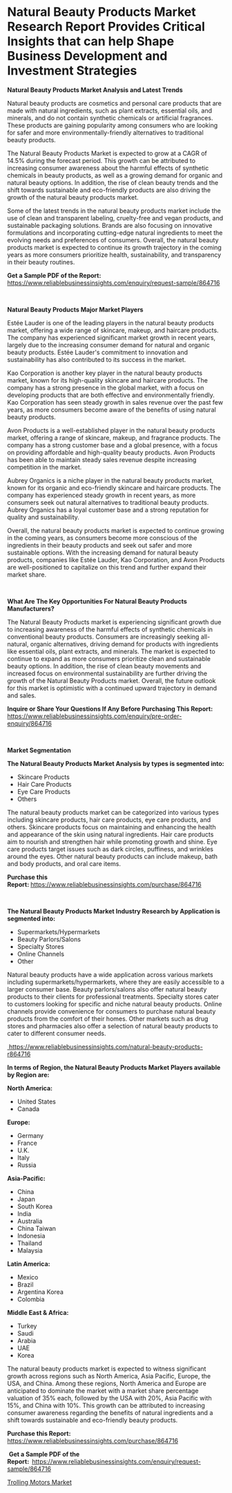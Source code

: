 <p><h1>Natural Beauty Products Market Research Report Provides Critical Insights that can help Shape Business Development and Investment Strategies</h1></p><p><strong>Natural Beauty Products Market Analysis and Latest Trends</strong></p>
<p><p>Natural beauty products are cosmetics and personal care products that are made with natural ingredients, such as plant extracts, essential oils, and minerals, and do not contain synthetic chemicals or artificial fragrances. These products are gaining popularity among consumers who are looking for safer and more environmentally-friendly alternatives to traditional beauty products.</p><p>The Natural Beauty Products Market is expected to grow at a CAGR of 14.5% during the forecast period. This growth can be attributed to increasing consumer awareness about the harmful effects of synthetic chemicals in beauty products, as well as a growing demand for organic and natural beauty options. In addition, the rise of clean beauty trends and the shift towards sustainable and eco-friendly products are also driving the growth of the natural beauty products market.</p><p>Some of the latest trends in the natural beauty products market include the use of clean and transparent labeling, cruelty-free and vegan products, and sustainable packaging solutions. Brands are also focusing on innovative formulations and incorporating cutting-edge natural ingredients to meet the evolving needs and preferences of consumers. Overall, the natural beauty products market is expected to continue its growth trajectory in the coming years as more consumers prioritize health, sustainability, and transparency in their beauty routines.</p></p>
<p><strong>Get a Sample PDF of the Report:&nbsp;</strong> <a href="https://www.reliablebusinessinsights.com/enquiry/request-sample/864716">https://www.reliablebusinessinsights.com/enquiry/request-sample/864716</a></p>
<p>&nbsp;</p>
<p><strong>Natural Beauty Products Major Market Players</strong></p>
<p><p>Estée Lauder is one of the leading players in the natural beauty products market, offering a wide range of skincare, makeup, and haircare products. The company has experienced significant market growth in recent years, largely due to the increasing consumer demand for natural and organic beauty products. Estée Lauder's commitment to innovation and sustainability has also contributed to its success in the market.</p><p>Kao Corporation is another key player in the natural beauty products market, known for its high-quality skincare and haircare products. The company has a strong presence in the global market, with a focus on developing products that are both effective and environmentally friendly. Kao Corporation has seen steady growth in sales revenue over the past few years, as more consumers become aware of the benefits of using natural beauty products.</p><p>Avon Products is a well-established player in the natural beauty products market, offering a range of skincare, makeup, and fragrance products. The company has a strong customer base and a global presence, with a focus on providing affordable and high-quality beauty products. Avon Products has been able to maintain steady sales revenue despite increasing competition in the market.</p><p>Aubrey Organics is a niche player in the natural beauty products market, known for its organic and eco-friendly skincare and haircare products. The company has experienced steady growth in recent years, as more consumers seek out natural alternatives to traditional beauty products. Aubrey Organics has a loyal customer base and a strong reputation for quality and sustainability.</p><p>Overall, the natural beauty products market is expected to continue growing in the coming years, as consumers become more conscious of the ingredients in their beauty products and seek out safer and more sustainable options. With the increasing demand for natural beauty products, companies like Estée Lauder, Kao Corporation, and Avon Products are well-positioned to capitalize on this trend and further expand their market share.</p></p>
<p>&nbsp;</p>
<p><strong>What Are The Key Opportunities For Natural Beauty Products Manufacturers?</strong></p>
<p><p>The Natural Beauty Products market is experiencing significant growth due to increasing awareness of the harmful effects of synthetic chemicals in conventional beauty products. Consumers are increasingly seeking all-natural, organic alternatives, driving demand for products with ingredients like essential oils, plant extracts, and minerals. The market is expected to continue to expand as more consumers prioritize clean and sustainable beauty options. In addition, the rise of clean beauty movements and increased focus on environmental sustainability are further driving the growth of the Natural Beauty Products market. Overall, the future outlook for this market is optimistic with a continued upward trajectory in demand and sales.</p></p>
<p><strong>Inquire or Share Your Questions If Any Before Purchasing This Report:</strong> <a href="https://www.reliablebusinessinsights.com/enquiry/pre-order-enquiry/864716">https://www.reliablebusinessinsights.com/enquiry/pre-order-enquiry/864716</a></p>
<p>&nbsp;</p>
<p><strong>Market Segmentation</strong></p>
<p><strong>The Natural Beauty Products Market Analysis by types is segmented into:</strong></p>
<p><ul><li>Skincare Products</li><li>Hair Care Products</li><li>Eye Care Products</li><li>Others</li></ul></p>
<p><p>The natural beauty products market can be categorized into various types including skincare products, hair care products, eye care products, and others. Skincare products focus on maintaining and enhancing the health and appearance of the skin using natural ingredients. Hair care products aim to nourish and strengthen hair while promoting growth and shine. Eye care products target issues such as dark circles, puffiness, and wrinkles around the eyes. Other natural beauty products can include makeup, bath and body products, and oral care items.</p></p>
<p><strong>Purchase this Report:&nbsp;</strong><a href="https://www.reliablebusinessinsights.com/purchase/864716">https://www.reliablebusinessinsights.com/purchase/864716</a></p>
<p>&nbsp;</p>
<p><strong>The Natural Beauty Products Market Industry Research by Application is segmented into:</strong></p>
<p><ul><li>Supermarkets/Hypermarkets</li><li>Beauty Parlors/Salons</li><li>Specialty Stores</li><li>Online Channels</li><li>Other</li></ul></p>
<p><p>Natural beauty products have a wide application across various markets including supermarkets/hypermarkets, where they are easily accessible to a larger consumer base. Beauty parlors/salons also offer natural beauty products to their clients for professional treatments. Specialty stores cater to customers looking for specific and niche natural beauty products. Online channels provide convenience for consumers to purchase natural beauty products from the comfort of their homes. Other markets such as drug stores and pharmacies also offer a selection of natural beauty products to cater to different consumer needs.</p></p>
<p><a href="https://www.reliablebusinessinsights.com/natural-beauty-products-r864716">&nbsp;https://www.reliablebusinessinsights.com/natural-beauty-products-r864716</a></p>
<p><strong>In terms of Region, the Natural Beauty Products Market Players available by Region are:</strong></p>
<p>
    <p> <strong> North America: </strong>
        <ul>
            <li>United States</li>
            <li>Canada</li>
        </ul>
        </p> 
    <p> <strong> Europe: </strong>
        <ul>
            <li>Germany</li>
            <li>France</li>
            <li>U.K.</li>
            <li>Italy</li>
            <li>Russia</li>
        </ul>
        </p> 
    <p> <strong> Asia-Pacific: </strong>
        <ul>
            <li>China</li>
            <li>Japan</li>
            <li>South Korea</li>
            <li>India</li>
            <li>Australia</li>
            <li>China Taiwan</li>
            <li>Indonesia</li>
            <li>Thailand</li>
            <li>Malaysia</li>
        </ul>
        </p> 
    <p> <strong> Latin America: </strong>
        <ul>
            <li>Mexico</li>
            <li>Brazil</li>
            <li>Argentina Korea</li>
            <li>Colombia</li>
        </ul>
        </p> 
    <p> <strong> Middle East & Africa: </strong>
        <ul>
            <li>Turkey</li>
            <li>Saudi</li>
            <li>Arabia</li>
            <li>UAE</li>
            <li>Korea</li>
        </ul>
    </p>
    </p>
<p><p>The natural beauty products market is expected to witness significant growth across regions such as North America, Asia Pacific, Europe, the USA, and China. Among these regions, North America and Europe are anticipated to dominate the market with a market share percentage valuation of 35% each, followed by the USA with 20%, Asia Pacific with 15%, and China with 10%. This growth can be attributed to increasing consumer awareness regarding the benefits of natural ingredients and a shift towards sustainable and eco-friendly beauty products.</p></p>
<p><strong>Purchase this Report: </strong><a href="https://www.reliablebusinessinsights.com/purchase/864716">https://www.reliablebusinessinsights.com/purchase/864716</a></p>
<p>&nbsp;<strong>Get a Sample PDF of the Report:&nbsp;&nbsp;</strong><a href="https://www.reliablebusinessinsights.com/enquiry/request-sample/864716">https://www.reliablebusinessinsights.com/enquiry/request-sample/864716</a></p>
<p><strong></strong></p>
<p><p><a href="https://issuu.com/reportprime-2/docs/trolling-motors-market-size-2030.pptx">Trolling Motors Market</a></p></p>